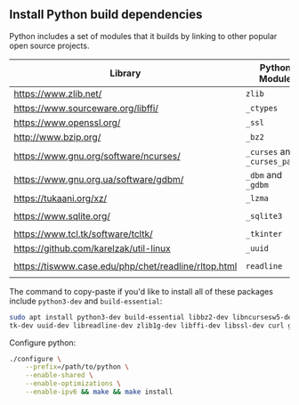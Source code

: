 ## Install Python build dependencies
Python includes a set of modules that it builds by linking to other popular open source projects.

| Library                                              | Python Module                 | Dev Package        |
| ---------------------------------------------------- | ----------------------------- | ------------------ |
| https://www.zlib.net/                                | `zlib`                        | `zlib1g-dev`       |
| https://www.sourceware.org/libffi/                   | `_ctypes`                     | `libffi-dev`       |
| https://www.openssl.org/                             | `_ssl`                        | `libssl-dev`       |
| http://www.bzip.org/                                 | `_bz2`                        | `libbz2-dev`       |
| https://www.gnu.org/software/ncurses/                | `_curses` and `_curses_panel` | `libncursesw5-dev` |
| https://www.gnu.org.ua/software/gdbm/                | `_dbm` and `_gdbm`            | `libgdbm-dev`      |
| https://tukaani.org/xz/                              | `_lzma`                       | `liblzma-dev`      |
| https://www.sqlite.org/                              | `_sqlite3`                    | `libsqlite3-dev`   |
| https://www.tcl.tk/software/tcltk/                   | `_tkinter`                    | `tk-dev`           |
| https://github.com/karelzak/util-linux               | `_uuid`                       | `uuid-dev`         |
| https://tiswww.case.edu/php/chet/readline/rltop.html | `readline`                    | `libreadline-dev`  |

The command to copy-paste if you'd like to install all of these packages include `python3-dev` and `build-essential`:

```bash
sudo apt install python3-dev build-essential libbz2-dev libncursesw5-dev libgdbm-dev liblzma-dev libsqlite3-dev \
tk-dev uuid-dev libreadline-dev zlib1g-dev libffi-dev libssl-dev curl gcc libev-dev libncurses-dev make wget
```

Configure python:
```bash
./configure \
    --prefix=/path/to/python \
    --enable-shared \
    --enable-optimizations \
    --enable-ipv6 && make && make install
```
